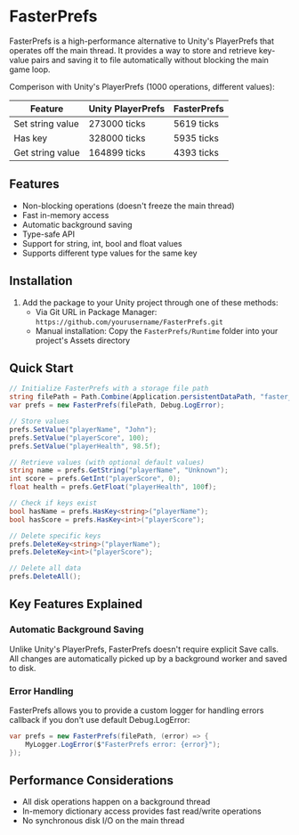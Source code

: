 # FasterPrefs
FasterPrefs is a high-performance alternative to Unity's PlayerPrefs that operates off the main thread. It provides a way to store and retrieve key-value pairs and saving it to file automatically without blocking the main game loop.

Comperison with Unity's PlayerPrefs (1000 operations, different values):

| Feature                | Unity PlayerPrefs | FasterPrefs         |
|------------------------|-------------------|---------------------|
| Set string value       | 273000 ticks      | 5619 ticks          |
| Has key                | 328000 ticks      | 5935 ticks          |
| Get string value       | 164899 ticks      | 4393 ticks          |

## Features
- Non-blocking operations (doesn't freeze the main thread)
- Fast in-memory access
- Automatic background saving
- Type-safe API
- Support for string, int, bool and float values
- Supports different type values for the same key

## Installation
1. Add the package to your Unity project through one of these methods:
   - Via Git URL in Package Manager: `https://github.com/yourusername/FasterPrefs.git`
   - Manual installation: Copy the `FasterPrefs/Runtime` folder into your project's Assets directory

## Quick Start

```csharp
// Initialize FasterPrefs with a storage file path
string filePath = Path.Combine(Application.persistentDataPath, "faster_prefs.dat");
var prefs = new FasterPrefs(filePath, Debug.LogError);

// Store values
prefs.SetValue("playerName", "John");
prefs.SetValue("playerScore", 100);
prefs.SetValue("playerHealth", 98.5f);

// Retrieve values (with optional default values)
string name = prefs.GetString("playerName", "Unknown");
int score = prefs.GetInt("playerScore", 0);
float health = prefs.GetFloat("playerHealth", 100f);

// Check if keys exist
bool hasName = prefs.HasKey<string>("playerName");
bool hasScore = prefs.HasKey<int>("playerScore");

// Delete specific keys
prefs.DeleteKey<string>("playerName");
prefs.DeleteKey<int>("playerScore");

// Delete all data
prefs.DeleteAll();
```

## Key Features Explained

### Automatic Background Saving
Unlike Unity's PlayerPrefs, FasterPrefs doesn't require explicit Save calls. All changes are automatically picked up by a background worker and saved to disk.

### Error Handling
FasterPrefs allows you to provide a custom logger for handling errors callback if you don't use default Debug.LogError:
```csharp
var prefs = new FasterPrefs(filePath, (error) => {
    MyLogger.LogError($"FasterPrefs error: {error}");
});
```

## Performance Considerations
- All disk operations happen on a background thread
- In-memory dictionary access provides fast read/write operations
- No synchronous disk I/O on the main thread

